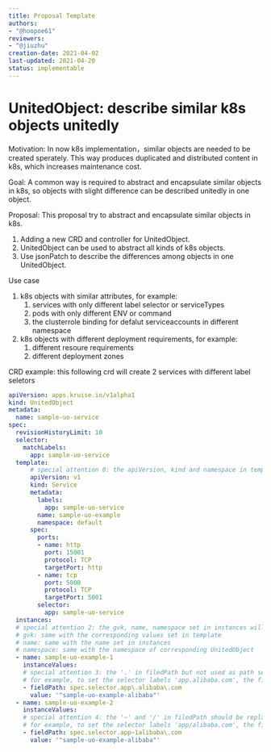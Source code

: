 ```yaml
---
title: Proposal Template
authors:
- "@hoopoe61"
reviewers:
- "@jiuzhu"
creation-date: 2021-04-02
last-updated: 2021-04-20
status: implementable
---
```


# UnitedObject: describe similar k8s objects unitedly

Motivation:
  In now k8s implementation，similar objects are needed to be created sperately. This way produces duplicated and distributed content in k8s, which increases maintenance cost.

Goal:
  A common way is required to abstract and encapsulate similar objects in k8s, so objects with slight difference can be described unitedly in one object.

Proposal:
  This proposal try to abstract and encapsulate similar objects in k8s.
  1. Adding a new CRD and controller for UnitedObject.
  2. UnitedObject can be used to abstract all kinds of k8s objects.
  3. Use jsonPatch to describe the differences among objects in one UnitedObject.

Use case
  1. k8s objects with similar attributes, for example:
      1) services with only different label selector or serviceTypes
      2) pods with only different ENV or command
      3) the clusterrole binding for defalut serviceaccounts in different namespace
  2. k8s objects with different deployment requirements, for example:
      1) different resoure requirements
      2) different deployment zones

CRD example:
  this following crd will create 2 services with different label seletors
```yaml
apiVersion: apps.kruise.io/v1alpha1
kind: UnitedObject
metadata:
  name: sample-uo-service
spec:
  revisionHistoryLimit: 10
  selector:
    matchLabels:
      app: sample-uo-service
  template:
      # special attention 0: the apiVersion, kind and namespace in template cannot be updated
      apiVersion: v1
      kind: Service
      metadata:
        labels:
          app: sample-uo-service
        name: sample-uo-example
        namespace: default
      spec:
        ports:
        - name: http
          port: 15001
          protocol: TCP
          targetPort: http
        - name: tcp
          port: 5000
          protocol: TCP
          targetPort: 5001
        selector:
          app: sample-uo-service
  instances:
  # special attention 2: the gvk, name, namespace set in instances will not take effect.
  # gvk: same with the corresponding values set in template
  # name: same with the name set in instances
  # namespace: same with the namespace of corresponding UnitedObject
  - name: sample-uo-example-1
    instanceValues:
    # special attention 3: the '.' in filedPath but not used as path seprator should be replaced with '\.'
    # for example, to set the selector labels 'app.alibaba.com', the filedPath should be 'spec.selector.app\.alibaba\.com'
    - fieldPath: spec.selector.app\.alibaba\.com
      value: '"sample-uo-example-alibaba"'
  - name: sample-uo-example-2
    instanceValues:
    # special attention 4: the '~' and '/' in filedPath should be replaced with '~0' and '~1' respectively, according the rules in http://jsonpatch.com/
    # for example, to set the selector labels 'app/alibaba.com', the filedPath should be 'app~1alibaba\.com'
    - fieldPath: spec.selector.app~1alibaba\.com
      value: '"sample-uo-example-alibaba"'
```
